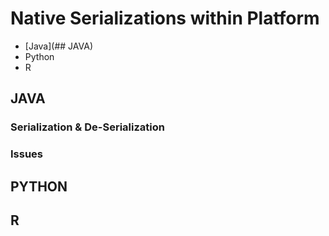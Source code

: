 # Native Serializations within Platform
- [Java](## JAVA)
- Python
- R

## JAVA

### Serialization & De-Serialization

### Issues

## PYTHON

## R
